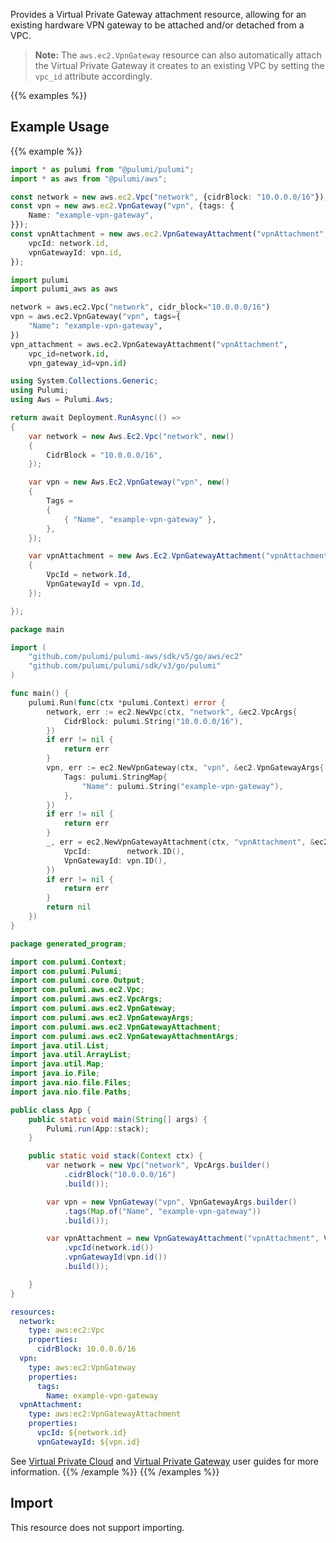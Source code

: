 Provides a Virtual Private Gateway attachment resource, allowing for an existing
hardware VPN gateway to be attached and/or detached from a VPC.

> **Note:** The `aws.ec2.VpnGateway`
resource can also automatically attach the Virtual Private Gateway it creates
to an existing VPC by setting the `vpc_id` attribute accordingly.

{{% examples %}}
## Example Usage
{{% example %}}

```typescript
import * as pulumi from "@pulumi/pulumi";
import * as aws from "@pulumi/aws";

const network = new aws.ec2.Vpc("network", {cidrBlock: "10.0.0.0/16"});
const vpn = new aws.ec2.VpnGateway("vpn", {tags: {
    Name: "example-vpn-gateway",
}});
const vpnAttachment = new aws.ec2.VpnGatewayAttachment("vpnAttachment", {
    vpcId: network.id,
    vpnGatewayId: vpn.id,
});
```
```python
import pulumi
import pulumi_aws as aws

network = aws.ec2.Vpc("network", cidr_block="10.0.0.0/16")
vpn = aws.ec2.VpnGateway("vpn", tags={
    "Name": "example-vpn-gateway",
})
vpn_attachment = aws.ec2.VpnGatewayAttachment("vpnAttachment",
    vpc_id=network.id,
    vpn_gateway_id=vpn.id)
```
```csharp
using System.Collections.Generic;
using Pulumi;
using Aws = Pulumi.Aws;

return await Deployment.RunAsync(() => 
{
    var network = new Aws.Ec2.Vpc("network", new()
    {
        CidrBlock = "10.0.0.0/16",
    });

    var vpn = new Aws.Ec2.VpnGateway("vpn", new()
    {
        Tags = 
        {
            { "Name", "example-vpn-gateway" },
        },
    });

    var vpnAttachment = new Aws.Ec2.VpnGatewayAttachment("vpnAttachment", new()
    {
        VpcId = network.Id,
        VpnGatewayId = vpn.Id,
    });

});
```
```go
package main

import (
	"github.com/pulumi/pulumi-aws/sdk/v5/go/aws/ec2"
	"github.com/pulumi/pulumi/sdk/v3/go/pulumi"
)

func main() {
	pulumi.Run(func(ctx *pulumi.Context) error {
		network, err := ec2.NewVpc(ctx, "network", &ec2.VpcArgs{
			CidrBlock: pulumi.String("10.0.0.0/16"),
		})
		if err != nil {
			return err
		}
		vpn, err := ec2.NewVpnGateway(ctx, "vpn", &ec2.VpnGatewayArgs{
			Tags: pulumi.StringMap{
				"Name": pulumi.String("example-vpn-gateway"),
			},
		})
		if err != nil {
			return err
		}
		_, err = ec2.NewVpnGatewayAttachment(ctx, "vpnAttachment", &ec2.VpnGatewayAttachmentArgs{
			VpcId:        network.ID(),
			VpnGatewayId: vpn.ID(),
		})
		if err != nil {
			return err
		}
		return nil
	})
}
```
```java
package generated_program;

import com.pulumi.Context;
import com.pulumi.Pulumi;
import com.pulumi.core.Output;
import com.pulumi.aws.ec2.Vpc;
import com.pulumi.aws.ec2.VpcArgs;
import com.pulumi.aws.ec2.VpnGateway;
import com.pulumi.aws.ec2.VpnGatewayArgs;
import com.pulumi.aws.ec2.VpnGatewayAttachment;
import com.pulumi.aws.ec2.VpnGatewayAttachmentArgs;
import java.util.List;
import java.util.ArrayList;
import java.util.Map;
import java.io.File;
import java.nio.file.Files;
import java.nio.file.Paths;

public class App {
    public static void main(String[] args) {
        Pulumi.run(App::stack);
    }

    public static void stack(Context ctx) {
        var network = new Vpc("network", VpcArgs.builder()        
            .cidrBlock("10.0.0.0/16")
            .build());

        var vpn = new VpnGateway("vpn", VpnGatewayArgs.builder()        
            .tags(Map.of("Name", "example-vpn-gateway"))
            .build());

        var vpnAttachment = new VpnGatewayAttachment("vpnAttachment", VpnGatewayAttachmentArgs.builder()        
            .vpcId(network.id())
            .vpnGatewayId(vpn.id())
            .build());

    }
}
```
```yaml
resources:
  network:
    type: aws:ec2:Vpc
    properties:
      cidrBlock: 10.0.0.0/16
  vpn:
    type: aws:ec2:VpnGateway
    properties:
      tags:
        Name: example-vpn-gateway
  vpnAttachment:
    type: aws:ec2:VpnGatewayAttachment
    properties:
      vpcId: ${network.id}
      vpnGatewayId: ${vpn.id}
```

See [Virtual Private Cloud](http://docs.aws.amazon.com/AmazonVPC/latest/UserGuide/VPC_Introduction.html)
and [Virtual Private Gateway](http://docs.aws.amazon.com/AmazonVPC/latest/UserGuide/VPC_VPN.html) user
guides for more information.
{{% /example %}}
{{% /examples %}}

## Import

This resource does not support importing. 